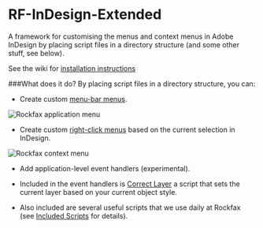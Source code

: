 RF-InDesign-Extended
====================

A framework for customising the menus and context menus in Adobe InDesign by placing script files in a directory structure (and some other stuff, see below).

See the wiki for [installation instructions](https://github.com/ryecroft/RF-InDesign-Extended/wiki#How%20do%20I%20install%20it?)

###What does it do?
By placing script files in a directory structure, you can:
* Create custom [menu-bar menus](https://github.com/ryecroft/RF-InDesign-Extended/wiki/menu-bar-menus).

![Rockfax application menu](https://github.com/ryecroft/RF-InDesign-Extended/wiki/images/rockfax-menu-in-indesign.png)

* Create custom [right-click menus](https://github.com/ryecroft/RF-InDesign-Extended/wiki/right-click-menus) based on the current selection in InDesign.

![Rockfax context menu](https://github.com/ryecroft/RF-InDesign-Extended/wiki/images/rockfax-context-menu.jpg)



* Add application-level event handlers (experimental).

* Included in the event handlers is [Correct Layer](https://github.com/ryecroft/RF-InDesign-Extended/wiki/correct-layer) a script that sets the current layer based on your current object style.
* Also included are several useful scripts that we use daily at Rockfax (see [Included Scripts](https://github.com/ryecroft/RF-InDesign-Extended/wiki/included-scripts) for details).
